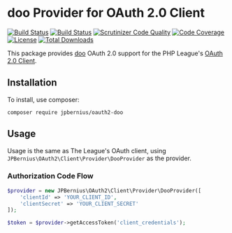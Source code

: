 # doo Provider for OAuth 2.0 Client

[![Build Status](https://img.shields.io/travis/jpbernius/oauth2-doo.svg)](https://travis-ci.org/jpbernius/oauth2-doo)
[![Build Status](https://scrutinizer-ci.com/g/jpbernius/oauth2-doo/badges/build.png?b=master)](https://scrutinizer-ci.com/g/jpbernius/oauth2-doo/build-status/master)
[![Scrutinizer Code Quality](https://scrutinizer-ci.com/g/jpbernius/oauth2-doo/badges/quality-score.png?b=master)](https://scrutinizer-ci.com/g/jpbernius/oauth2-doo/?branch=master)
[![Code Coverage](https://scrutinizer-ci.com/g/jpbernius/oauth2-doo/badges/coverage.png?b=master)](https://scrutinizer-ci.com/g/jpbernius/oauth2-doo/?branch=master)
[![License](https://img.shields.io/packagist/l/jpbernius/oauth2-doo.svg)](https://github.com/jpbernius/oauth2-doo/blob/master/LICENSE)
[![Total Downloads](https://poser.pugx.org/jpbernius/oauth2-doo/downloads)](https://packagist.org/packages/jpbernius/oauth2-doo)

This package provides [doo](https://github.com/viovendi) OAuth 2.0 support for the PHP League's [OAuth 2.0 Client](https://github.com/thephpleague/oauth2-client).

## Installation

To install, use composer:

```
composer require jpbernius/oauth2-doo
```

## Usage

Usage is the same as The League's OAuth client, using `JPBernius\OAuth2\Client\Provider\DooProvider` as the provider.

### Authorization Code Flow

```php
$provider = new JPBernius\OAuth2\Client\Provider\DooProvider([
    'clientId' => 'YOUR_CLIENT_ID',
    'clientSecret' => 'YOUR_CLIENT_SECRET'
]);

$token = $provider->getAccessToken('client_credentials');
```
